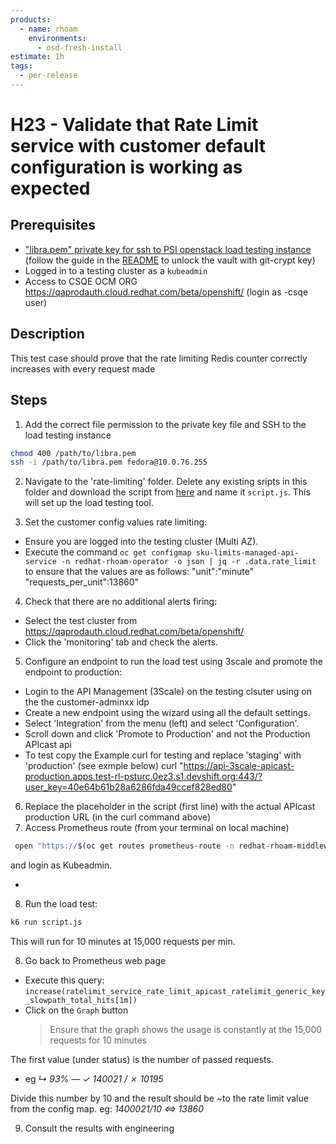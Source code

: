 ```yaml
---
products:
  - name: rhoam
    environments:
      - osd-fresh-install
estimate: 1h
tags:
  - per-release
---
```


# H23 - Validate that Rate Limit service with customer default configuration is working as expected

## Prerequisites

- ["libra.pem" private key for ssh to PSI openstack load testing instance](https://gitlab.cee.redhat.com/integreatly-qe/vault/-/blob/master/keys/libra.pem) (follow the guide in the [README](https://gitlab.cee.redhat.com/integreatly-qe/vault/-/blob/master/README.md) to unlock the vault with git-crypt key)
- Logged in to a testing cluster as a `kubeadmin`
- Access to CSQE OCM ORG https://qaprodauth.cloud.redhat.com/beta/openshift/ (login as <kerberos-username>-csqe user)

## Description

This test case should prove that the rate limiting Redis counter correctly increases with every request made

## Steps

1. Add the correct file permission to the private key file and SSH to the load testing instance

```bash
chmod 400 /path/to/libra.pem
ssh -i /path/to/libra.pem fedora@10.0.76.255
```

2. Navigate to the 'rate-limiting' folder. Delete any existing sripts in this folder and download the script from [here](https://gist.github.com/psturc/9d7486bac0a5791d80419694721069e8) and name it `script.js`. This will set up the load testing tool.

3. Set the customer config values rate limiting:

- Ensure you are logged into the testing cluster (Multi AZ).
- Execute the command `oc get configmap sku-limits-managed-api-service -n redhat-rhoam-operator -o json | jq -r .data.rate_limit` to ensure that the values are as follows:
  "unit":"minute"
  "requests_per_unit":13860"

4.  Check that there are no additional alerts firing:

- Select the test cluster from https://qaprodauth.cloud.redhat.com/beta/openshift/
- Click the 'monitoring' tab and check the alerts.

5.  Configure an endpoint to run the load test using 3scale and promote the endpoint to production:

- Login to the API Management (3Scale) on the testing clsuter using on the the customer-adminxx idp
- Create a new endpoint using the wizard using all the default settings.
- Select 'Integration' from the menu (left) and select 'Configuration'.
- Scroll down and click 'Promote to Production' and not the Production APIcast api
- To test copy the Example curl for testing and replace 'staging' with 'production' (see exmple below)
  curl "https://api-3scale-apicast-production.apps.test-rl-psturc.0ez3.s1.devshift.org:443/?user_key=40e64b61b28a6286fda49ccef828ed80"

6. Replace the placeholder in the script (first line) with the actual APIcast production URL (in the curl command above)
7. Access Prometheus route (from your terminal on local machine)

```bash
 open "https://$(oc get routes prometheus-route -n redhat-rhoam-middleware-monitoring-operator -o jsonpath='{.spec.host}')"
```

and login as Kubeadmin.

-

8. Run the load test:

```bash
k6 run script.js
```

This will run for 10 minutes at 15,000 requests per min.

8. Go back to Prometheus web page

- Execute this query:
  `increase(ratelimit_service_rate_limit_apicast_ratelimit_generic_key_slowpath_total_hits[1m])`
- Click on the `Graph` button
  > Ensure that the graph shows the usage is constantly at the 15,000 requests for 10 minutes

The first value (under status) is the number of passed requests.

- eg _↳ 93% — ✓ 140021 / ✗ 10195_

Divide this number by 10 and the result should be ~to the rate limit value from the config map.
eg: _1400021/10 <=> 13860_

9. Consult the results with engineering

